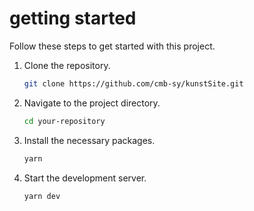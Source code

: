 # getting started

Follow these steps to get started with this project.

1. Clone the repository.

   ```sh
   git clone https://github.com/cmb-sy/kunstSite.git
   ```

2. Navigate to the project directory.

   ```sh
   cd your-repository
   ```

3. Install the necessary packages.

   ```sh
   yarn
   ```

4. Start the development server.

   ```sh
   yarn dev

   ```
